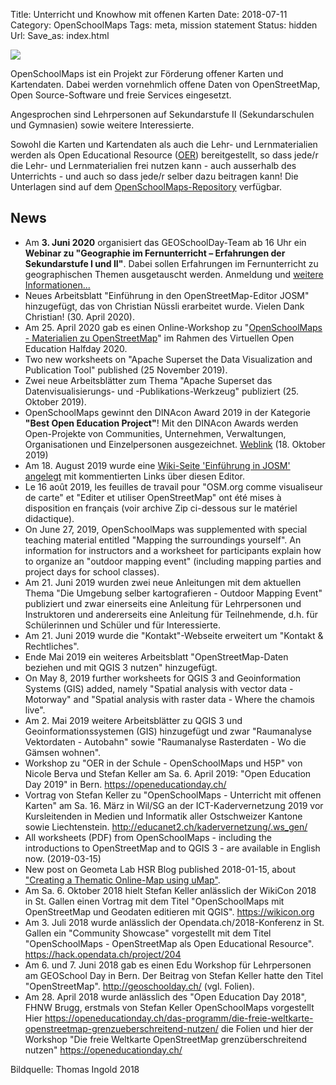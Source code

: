 Title: Unterricht und Knowhow mit offenen Karten
Date: 2018-07-11
Category: OpenSchoolMaps
Tags: meta, mission statement
Status: hidden
Url:
Save_as: index.html

![]({filename}/images/schoolkids.jpg)

OpenSchoolMaps ist ein Projekt zur Förderung offener Karten und Kartendaten. 
Dabei werden vornehmlich offene Daten von OpenStreetMap, Open Source-Software 
und freie Services eingesetzt.

Angesprochen sind Lehrpersonen auf Sekundarstufe II (Sekundarschulen und 
Gymnasien) sowie weitere Interessierte.

Sowohl die Karten und Kartendaten als auch die Lehr- und Lernmaterialien werden 
als Open Educational Resource ([OER](https://de.wikipedia.org/wiki/Open_Educational_Resources)) 
bereitgestellt, so dass jede/r die Lehr- und Lernmaterialien frei nutzen kann - 
auch ausserhalb des Unterrichts - und auch so dass jede/r selber dazu beitragen 
kann!
Die Unterlagen sind auf dem [OpenSchoolMaps-Repository](https://gitlab.com/openschoolmaps/openschoolmaps.gitlab.io/) verfügbar.

## News

- Am **3. Juni 2020** organisiert das GEOSchoolDay-Team ab 16 Uhr ein **Webinar zu "Geographie im Fernunterricht – Erfahrungen der Sekundarstufe I und II"**. Dabei sollen Erfahrungen im Fernunterricht zu geographischen Themen ausgetauscht werden. Anmeldung und [weitere Informationen...](https://geoschoolday.ch)
- Neues Arbeitsblatt "Einführung in den OpenStreetMap-Editor JOSM" hinzugefügt, das von Christian Nüssli erarbeitet wurde. Vielen Dank Christian! (30. April 2020).
- Am 25. April 2020 gab es einen Online-Workshop zu "[OpenSchoolMaps - Materialien zu OpenStreetMap](https://openeducationday.ch/programm-2020/openschoolmaps/)" im Rahmen des Virtuellen Open Education Halfday 2020.
- Two new worksheets on "Apache Superset the Data Visualization and Publication Tool" published (25 November 2019).
- Zwei neue Arbeitsblätter zum Thema "Apache Superset das Datenvisualisierungs- und -Publikations-Werkzeug" publiziert (25. Oktober 2019).
- OpenSchoolMaps gewinnt den DINAcon Award 2019 in der Kategorie **"Best Open Education Project"**! Mit den DINAcon Awards werden Open-Projekte von Communities, Unternehmen, Verwaltungen, Organisationen und Einzelpersonen ausgezeichnet. [Weblink](https://awards.dinacon.ch/awards/openschoolmaps/) (18. Oktober 2019)
- Am 18. August 2019 wurde eine [Wiki-Seite 'Einführung in JOSM' angelegt](https://gitlab.com/openschoolmaps/openschoolmaps.gitlab.io/wikis/Einf%C3%BChrung-in-JOSM) mit kommentierten Links über diesen Editor.
- Le 16 août 2019, les feuilles de travail pour "OSM.org comme visualiseur de carte" et "Editer et utiliser OpenStreetMap" ont été mises à disposition en français (voir archive Zip ci-dessous sur le matériel didactique).
- On June 27, 2019, OpenSchoolMaps was supplemented with special teaching material entitled "Mapping the surroundings yourself". An information for instructors and a worksheet for participants explain how to organize an "outdoor mapping event" (including mapping parties and project days for school classes).
- Am 21. Juni 2019 wurden zwei neue Anleitungen mit dem aktuellen Thema "Die Umgebung selber kartografieren - Outdoor Mapping Event" publiziert und zwar einerseits eine Anleitung für Lehrpersonen und Instruktoren und andererseits eine Anleitung für Teilnehmende, d.h. für Schülerinnen und Schüler und für Interessierte.
- Am 21. Juni 2019 wurde die "Kontakt"-Webseite erweitert um "Kontakt & Rechtliches".
- Ende Mai 2019 ein weiteres Arbeitsblatt "OpenStreetMap-Daten beziehen und mit QGIS 3 nutzen" hinzugefügt.
- On May 8, 2019 further worksheets for QGIS 3 and Geoinformation Systems (GIS) added, namely "Spatial analysis with vector data - Motorway" and "Spatial analysis with raster data - Where the chamois live".
- Am 2. Mai 2019 weitere Arbeitsblätter zu QGIS 3 und Geoinformationssystemen (GIS) hinzugefügt und zwar "Raumanalyse Vektordaten - Autobahn" sowie "Raumanalyse Rasterdaten - Wo die Gämsen wohnen".
- Workshop zu "OER in der Schule - OpenSchoolMaps und H5P" von Nicole Berva und Stefan Keller am Sa. 6. April 2019: "Open Education Day 2019" in Bern. <https://openeducationday.ch/>
- Vortrag von Stefan Keller zu "OpenSchoolMaps - Unterricht mit offenen Karten" am Sa. 16. März in Wil/SG an der ICT-Kadervernetzung 2019 vor Kursleitenden in Medien und Informatik aller Ostschweizer Kantone sowie Liechtenstein. <http://educanet2.ch/kadervernetzung/.ws_gen/>
- All worksheets (PDF) from OpenSchoolMaps - including the introductions to OpenStreetMap and to QGIS 3 - are available in English now. (2019-03-15) 
- New post on Geometa Lab HSR Blog published 2018-01-15, about ["Creating a Thematic Online-Map using uMap"](http://geometalab.tumblr.com/post/182036823612/creating-a-thematic-online-map-using-umap).
- Am Sa. 6. Oktober 2018 hielt Stefan Keller anlässlich der WikiCon 2018 in St. Gallen einen Vortrag mit dem Titel "OpenSchoolMaps mit OpenStreetMap und Geodaten editieren mit QGIS". <https://wikicon.org>
- Am 3. Juli 2018 wurde anlässlich der Opendata.ch/2018-Konferenz in St. Gallen ein "Community Showcase" vorgestellt mit dem Titel "OpenSchoolMaps - OpenStreetMap als Open Educational Resource". <https://hack.opendata.ch/project/204>
- Am 6. und 7. Juni 2018 gab es einen Edu Workshop für Lehrpersonen am GEOSchool Day in Bern. Der Beitrag von Stefan Keller hatte den Titel "OpenStreetMap". <http://geoschoolday.ch/> (vgl. Folien).
- Am 28. April 2018 wurde anlässlich des "Open Education Day 2018", FHNW Brugg, erstmals von Stefan Keller OpenSchoolMaps vorgestellt Hier <https://openeducationday.ch/das-programm/die-freie-weltkarte-openstreetmap-grenzueberschreitend-nutzen/> die Folien und hier der Workshop "Die freie Weltkarte OpenStreetMap grenzüberschreitend nutzen" <https://openeducationday.ch/>

Bildquelle: Thomas Ingold 2018